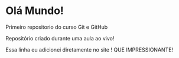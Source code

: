 # Olá Mundo!
 Primeiro repositorio do curso Git e GitHub

 Repositório criado durante uma aula ao vivo!

Essa linha eu adicionei  diretamente no site ! QUE IMPRESSIONANTE!
